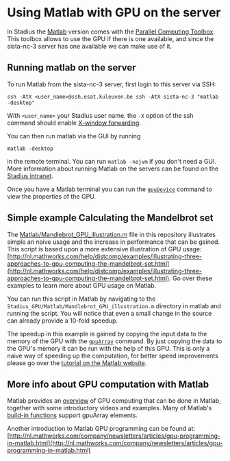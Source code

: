 # Using Matlab with GPU on the server

In Stadius the [Matlab](http://nl.mathworks.com/products/matlab/) version comes with the [Parallel Computing Toolbox](http://nl.mathworks.com/products/parallel-computing/). This toolbox allows to use the GPU if there is one available, and since the sista-nc-3 server has one available we can make use of it.

## Running matlab on the server

To run Matlab from the sista-nc-3 server, first login to this server via SSH:

    ssh -AtX <user_name>@ssh.esat.kuleuven.be ssh -AtX sista-nc-3 "matlab -desktop"

With `<user_name>` your Stadius user name. the `-X` option of the ssh command should enable [X-window forwarding](http://www.vanemery.com/Linux/XoverSSH/X-over-SSH2.html).

You can then run matlab via the GUI by running

    matlab -desktop

in the remote terminal. You can run `matlab -nojvm` if you don't need a GUI. More information about running Matlab on the servers can be found on the [Stadius intranet](https://securewww.esat.kuleuven.be/escd/Info_functions.php?action=view_topic&topicnr=39).

Once you have a Matlab terminal you can run the [`gpuDevice`](http://nl.mathworks.com/help/distcomp/gpudevice.html) command to view the properties of the GPU.


## Simple example Calculating the Mandelbrot set

The [Matlab/Mandlebrot_GPU_illustration.m](Mandlebrot_GPU_illustration.m) file in this repository illustrates simple an naive usage and the increase in performance that can be gained. This script is based upon a more extensive illustration of GPU usage: [http://nl.mathworks.com/help/distcomp/examples/illustrating-three-approaches-to-gpu-computing-the-mandelbrot-set.html](http://nl.mathworks.com/help/distcomp/examples/illustrating-three-approaches-to-gpu-computing-the-mandelbrot-set.html). Go over these examples to learn more about GPU usage on Matlab.

You can run this script in Matlab by navigating to the `Stadius_GPU/Matlab/Mandlebrot_GPU_illustration.m` directory in matlab and running the script. You will notice that even a small change in the source can already provide a 10-fold speedup.

The speedup in this example is gained by copying the input data to the memory of the GPU with the [`gpuArray`](http://nl.mathworks.com/help/distcomp/gpuarray.html) command. By just copying the data to the GPU's memory it can be run with the help of this GPU. This is only a naive way of speeding up the computation, for better speed improvements please go over the [tutorial on the Matlab website](http://nl.mathworks.com/help/distcomp/examples/illustrating-three-approaches-to-gpu-computing-the-mandelbrot-set.html).

## More info about GPU computation with Matlab

Matlab provides an [overview](http://nl.mathworks.com/discovery/matlab-gpu.html) of GPU computing that can be done in Matlab, together with some introductory videos and examples. Many of Matlab's [build-in functions](http://nl.mathworks.com/help/distcomp/run-built-in-functions-on-a-gpu.html) support gpuArray elements.

Another introduction to Matlab GPU programming can be found at: [http://nl.mathworks.com/company/newsletters/articles/gpu-programming-in-matlab.html](http://nl.mathworks.com/company/newsletters/articles/gpu-programming-in-matlab.html)